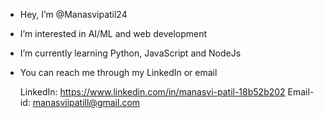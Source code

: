 - Hey, I’m @Manasvipatil24
- I’m interested in AI/ML and web development
- I’m currently learning Python, JavaScript and NodeJs
- You can reach me through my LinkedIn or email
  
   LinkedIn: https://www.linkedin.com/in/manasvi-patil-18b52b202
   Email-id: manasviipatill@gmail.com

<!---
Manasvipatil24/Manasvipatil24 is a ✨ special ✨ repository because its `README.md` (this file) appears on your GitHub profile.
You can click the Preview link to take a look at your changes.
--->
